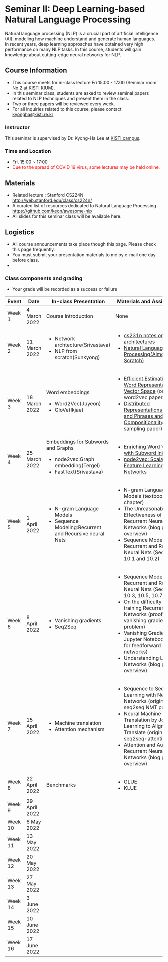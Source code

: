 # Seminar II: Deep Learning-based Natural Language Processing
Natural language processing (NLP) is a crucial part of artificial intelligence (AI), modeling how machine understand and generate human languages.  
In recent years, deep learning approaches have obtained very high performance on many NLP tasks. 
In this course, students will gain knowledge about cutting-edge neural networks for NLP.

## Course Information
- This course meets for in-class lecture Fri 15:00 - 17:00 (Seminar room No.2 at KISTI KIUM).
- In this seminar class, students are asked to review seminal papers related to NLP techniques and present them in the class.
- Two or three papers will be reviewed every week. 
- For all inquiries related to this course, please contact kyongha@kisti.re.kr

### Instructor
This seminar is supervised by Dr. Kyong-Ha Lee at <a href="https://www.ust.ac.kr/prog/major/eng/sub03_03_02/IR/view.do?majorNo=32">KISTI campus</a>. 

### Time and Location
- Fri. 15:00  ~ 17:00
- <span style="color:red">Due to the spread of COVID 19 virus, some lectures may be held online.</span> 
## Materials
- Related lecture : Stanford CS224N http://web.stanford.edu/class/cs224n/
- A curated list of resources dedicated to Natural Language Processing https://github.com/keon/awesome-nlp
- All slides for this seminar class will be available here. 
## Logistics
- All course announcements take place though this page. Please check this page frequently.
- You must submit your presentation materials to me by e-mail one day before class.
- 
### Class components and grading
- Your grade will be recorded as a success or failure 

|Event|Date| In-class Presentation| Materials and Assignments|
|---------|----------|---------------------|------------|
|Week 1|4 March 2022| Course Introduction| None|
|Week 2|11 March 2022|<ul><li>Network archtecture(Srivastava)<li>NLP from scratch(Sunkyong)|<ul><li><a href="https://cs231n.github.io/neural-networks-1/">cs231n notes on network architectures</a><li><a href="https://www.jmlr.org/papers/volume12/collobert11a/collobert11a.pdf">Natural Language Processing(Almost from Scratch)</a>|
|Week 3|18 March 2022|Word embeddings<ul><li>Word2Vec(Juyeon)<li>GloVe(Ikjae)|<ul><li><a href="https://arxiv.org/pdf/1301.3781.pdf">Efficient Estimation of Word Representations in Vector Space</a> (original word2vec paper)<li><a href="https://proceedings.neurips.cc/paper/2013/file/9aa42b31882ec039965f3c4923ce901b-Paper.pdf">Distributed Representations of Words and Phrases and their Compositionality</a>(negative sampling paper)|
|Week 4|25 March 2022|Embeddings for Subwords and Graphs<ul><li>node2vec:Graph embedding(Tergel)<li>FastText(Srivastava)|<ul><li><a href="https://watermark.silverchair.com/tacl_a_00051.pdf?token=AQECAHi208BE49Ooan9kkhW_Ercy7Dm3ZL_9Cf3qfKAc485ysgAAAu8wggLrBgkqhkiG9w0BBwagggLcMIIC2AIBADCCAtEGCSqGSIb3DQEHATAeBglghkgBZQMEAS4wEQQMYfUXl8QsN1DjBzoXAgEQgIIComnopfb1mZiHWrLVWvYEkhlldmUmVWjoK5K5_3oS_Ycf24IV-x8miLywACe0hWsTFaue4DOWpPYwRm1SawmG49nI8BbCq605AofDpuHhUfvbpAuHzNIY7qMK-Ek_2GcyB_RiFN5Qe22XfUYpBpPvlMCKLkfG9JJT3bQUL_YdA6Gjc5BMbuJ5MExBPG2oUjILuTjX514xpSH6zF4VcEIQnfGzChcRvwRXA0H34NmFzHz7hY7u8lB5V7IBQm9sUKt9QM7-qcCU1guIvBAADMy9yA7LUGFqTBV7g-dimPkYPYIAEsltWgPAZVcIYHl5FGX0Glw2v87_BdK-qG5ePHly_k9OoXu7ULhQ85p7XdsSUJX4VMKOICR3g0GBTAbEIZMFThwT4foM64tYFPz4cdCvUTFU3V07IF_COM9dTM-V93FVJwVAf3p9it9U3mx6Vk3ycfYdJS2U2QqCy30tzPPTmd3sZOsb_Lvyoc9bLThclQoZcpkR5X0TsAHjF9ehxISzyrR-XCFpnlQpqM8MkcMWKRxL2aFrdLtxP-_SHaxUURtRLhvJfRs5nLZY_emBCBdH4dkK0DVZehZnjFJ4zk0QC5bvRgjt8ouhFGEfstXNLfOJGQ7UOXsRbCRKzs1C2y36b4_iwD--Mf39JJ47kwNLg5GSZRXX4tw7bz9C8a3wJ6-WFRWvkjPJqhiiJ2-874zsA_Up4dY_oAI1VgsLNg5CgnJf_YFBYAl0pOc8F1mUcHXMrq_CD1iNPijvMYmANOVM3RRZygJ-2jEkUaH9ztwIu55nVpSVvTTG_uyrRWReWm4yy1qXptxMGYdwHwiGoiLobkrO6QuCkUKdFZHudW_s_JTSqigFDYfr1CYIHFRL-r2uon4Fzx57OyusyCthEFpcxhTe">Enriching Word Vectors with Subword Information</a><li><a href="https://dl.acm.org/doi/pdf/10.1145/2939672.2939754">node2vec: Scalable Feature Learning for Networks</a>|
|Week 5|1 April 2022|<ul><li>N-gram Language Models<li>Sequence Modeling:Recurrent and Recursive neural Nets|<ul><li>N-gram Language Models (textbook chapter)<li>The Unreasonable Effectiveness of Recurrent Neural Networks (blog post overview) <li>Sequence Modeling: Recurrent and Recursive Neural Nets (Sections 10.1 and 10.2)|  
|Week 6|8 April 2022|<ul><li>Vanishing gradients<li>Seq2Seq|<ul><li>Sequence Modeling: Recurrent and Recursive Neural Nets (Sections 10.3, 10.5, 10.7-10.12)<li>On the difficulty of training Recurrent Neural Networks (proof of vanishing gradient problem)<li>Vanishing Gradients Jupyter Notebook (demo for feedforward networks)<li>Understanding LSTM Networks (blog post overview)|
|Week 7|15 April 2022|<ul><li>Machine translation<li>Attention mechanism|<ul><li>Sequence to Sequence Learning with Neural Networks (original seq2seq NMT paper)<li>Neural Machine Translation by Jointly Learning to Align and Translate (original seq2seq+attention paper)<li>Attention and Augmented Recurrent Neural Networks (blog post overview) |
|Week 8|22 April 2022|Benchmarks |<ul><li>GLUE<li>KLUE|| 
|Week 9|29 April 2022| | |
|Week 10|6 May 2022| | |
|Week 11|13 May 2022| | |
|Week 12|20 May 2022| | |
|Week 13|27 May 2022| | |
|Week 14|3 June 2022| | |
|Week 15|10 June 2022| | |
|Week 16|17 June 2022| | |
  
